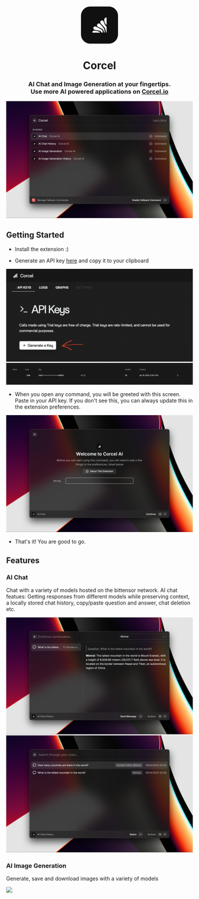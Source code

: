 <p align="center">
    <img width=100 src="./media/icon.png">
</p>

<h1 align="center">Corcel</h1>

<h3 align="center">
    AI Chat and Image Generation at your fingertips.<br>
    Use more AI powered applications on <a href="https://corcel.io">Corcel.io</a>
</h3>

![Commands Screenshot](./media/corcel-commands-screenshot.png)

## Getting Started

- Install the extension :)

- Generate an API key [here](https://app.corcel.io/dashboard/api-keys) and copy it to your clipboard

![](./media/generate-api-key.png)
![](./media/api-key.png)

- When you open any command, you will be greeted with this screen. Paste in your API key. If you don't see this, you can always update this in the extension preferences.

![](./media/type-api-key.png)

- That's it! You are good to go.

## Features

### AI Chat

Chat with a variety of models hosted on the bittensor network. AI chat featues: Getting responses from different models while preserving context, a locally stored chat history, copy/paste question and answer, chat deletion etc.

![](./media/chat-screenshot.png)
![](./media/chat-list-screenshot.png)

### AI Image Generation

Generate, save and download images with a variety of models

![](./media/image-gen-screenshot.png)
